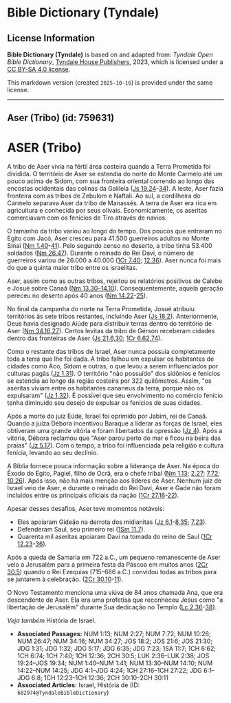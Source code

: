 # Bible Dictionary (Tyndale)

## License Information

**Bible Dictionary (Tyndale)** is based on and adapted from: _Tyndale Open Bible Dictionary_, [Tyndale House Publishers](https://tyndaleopenresources.com/), 2023, which is licensed under a [CC BY-SA 4.0 license](https://creativecommons.org/licenses/by-sa/4.0/legalcode.en).

This markdown version (created `2025-10-16`) is provided under the same license.



--------------------------------

## Aser (Tribo) (id: 759631)

ASER (Tribo)
============

A tribo de Aser vivia na fértil área costeira quando a Terra Prometida foi dividida. O território de Aser se estendia do norte do Monte Carmelo até um pouco acima de Sidom, com sua fronteira oriental correndo ao longo das encostas ocidentais das colinas da Galileia ([Js 19\.24](https://ref.ly/Josh19:24-Josh19:34)\-[34](https://ref.ly/Josh19:24-Josh19:34)). A leste, Aser fazia fronteira com as tribos de Zebulom e Naftali. Ao sul, a cordilheira do Carmelo separava Aser da tribo de Manassés. A terra de Aser era rica em agricultura e conhecida por seus olivais. Economicamente, os aseritas comerciavam com os fenícios de Tiro através de navios.

O tamanho da tribo variou ao longo do tempo. Dos poucos que entraram no Egito com Jacó, Aser cresceu para 41\.500 guerreiros adultos no Monte Sinai ([Nm 1\.40](https://ref.ly/Num1:40-Num1:41)\-[41](https://ref.ly/Num1:40-Num1:41)). Pelo segundo censo no deserto, a tribo tinha 53\.400 soldados ([Nm 26\.47](https://ref.ly/Num26:47)). Durante o reinado do Rei Davi, o número de guerreiros variou de 26\.000 a 40\.000 ([1Cr 7\.40](https://ref.ly/1Chr7:40); [12\.36](https://ref.ly/1Chr12:36)). Aser nunca foi mais do que a quinta maior tribo entre os israelitas.

Aser, assim como as outras tribos, rejeitou os relatórios positivos de Calebe e Josué sobre Canaã ([Nm 13\.30–14\.10](https://ref.ly/Num13:30-Num14:10)). Consequentemente, aquela geração pereceu no deserto após 40 anos ([Nm 14\.22](https://ref.ly/Num14:22-Num14:25)\-[25](https://ref.ly/Num14:22-Num14:25)).

No final da campanha do norte na Terra Prometida, Josué atribuiu territórios às sete tribos restantes, incluindo Aser ([Js 18\.2](https://ref.ly/Josh18:2)). Anteriormente, Deus havia designado Aiúde para distribuir terras dentro do território de Aser ([Nm 34\.16,27](https://ref.ly/Num34:16,Num34:27)). Certos levitas da tribo de Gérson receberam cidades dentro das fronteiras de Aser ([Js 21\.6,30](https://ref.ly/Josh21:6,Josh21:30); [1Cr 6\.62,74](https://ref.ly/1Chr6:62,1Chr6:74)).

Como o restante das tribos de Israel, Aser nunca possuía completamente toda a terra que lhe foi dada. A tribo falhou em expulsar os habitantes de cidades como Aco, Sidom e outras, o que levou a serem influenciados por culturas pagãs ([Jz 1\.31](https://ref.ly/Judg1:31)). O território "não possuído" dos sidônios e fenícios se estendia ao longo da região costeira por 322 quilômetros. Assim, "os aseritas viviam entre os habitantes cananeus da terra, porque não os expulsaram" ([Jz 1\.32](https://ref.ly/Judg1:32)). É possível que seu envolvimento no comércio fenício tenha diminuído seu desejo de expulsar os fenícios de suas cidades.

Após a morte do juiz Eúde, Israel foi oprimido por Jabim, rei de Canaã. Quando a juíza Débora incentivou Baraque a liderar as forças de Israel, eles obtiveram uma grande vitória e foram libertados da opressão ([Jz 4](https://ref.ly/Judg4:1-Judg4:24)). Após a vitória, Débora reclamou que "Aser parou perto do mar e ficou na beira das praias" ([Jz 5\.17](https://ref.ly/Judg5:17)). Com o tempo, a tribo foi influenciada pela religião e cultura fenícia, levando ao seu declínio.

A Bíblia fornece pouca informação sobre a liderança de Aser. Na época do Êxodo do Egito, Pagiel, filho de Ocrã, era o chefe tribal ([Nm 1\.13](https://ref.ly/Num1:13); [2\.27](https://ref.ly/Num2:27); [7\.72](https://ref.ly/Num7:72); [10\.26](https://ref.ly/Num10:26)). Após isso, não há mais menção aos líderes de Aser. Nenhum juiz de Israel veio de Aser, e durante o reinado do Rei Davi, Aser e Gade não foram incluídos entre os principais oficiais da nação ([1Cr 27\.16](https://ref.ly/1Chr27:16-1Chr27:22)\-[22](https://ref.ly/1Chr27:16-1Chr27:22)).

Apesar desses desafios, Aser teve momentos notáveis:

* Eles apoiaram Gideão na derrota dos midianitas ([Jz 6\.1](https://ref.ly/Judg6:1-Judg6:8,Judg6:35)\-[8,35](https://ref.ly/Judg6:1-Judg6:8,Judg6:35); [7\.23](https://ref.ly/Judg7:23)).
* Defenderam Saul, seu primeiro rei ([1Sm 11\.7](https://ref.ly/1Sam11:7)).
* Quarenta mil aseritas apoiaram Davi na tomada do reino de Saul ([1Cr 12\.23](https://ref.ly/1Chr12:23-1Chr12:36)\-[36](https://ref.ly/1Chr12:23-1Chr12:36)).

Após a queda de Samaria em 722 a.C., um pequeno remanescente de Aser veio a Jerusalém para a primeira festa da Páscoa em muitos anos ([2Cr 30\.5](https://ref.ly/2Chr30:5)) quando o Rei Ezequias (715–686 a.C.) convidou todas as tribos para se juntarem à celebração. ([2Cr 30\.10](https://ref.ly/2Chr30:10-2Chr30:11)\-[11](https://ref.ly/2Chr30:10-2Chr30:11)).

O Novo Testamento menciona uma viúva de 84 anos chamada Ana, que era descendente de Aser. Ela era uma profetisa que reconheceu Jesus como "a libertação de Jerusalém" durante Sua dedicação no Templo ([Lc 2\.36](https://ref.ly/Luke2:36-Luke2:38)\-[38](https://ref.ly/Luke2:36-Luke2:38)).

*Veja também* História de Israel.

* **Associated Passages:** NUM 1:13; NUM 2:27; NUM 7:72; NUM 10:26; NUM 26:47; NUM 34:16; NUM 34:27; JOS 18:2; JOS 21:6; JOS 21:30; JDG 1:31; JDG 1:32; JDG 5:17; JDG 6:35; JDG 7:23; 1SA 11:7; 1CH 6:62; 1CH 6:74; 1CH 7:40; 1CH 12:36; 2CH 30:5; LUK 2:36–LUK 2:38; JOS 19:24–JOS 19:34; NUM 1:40–NUM 1:41; NUM 13:30–NUM 14:10; NUM 14:22–NUM 14:25; JDG 4:1–JDG 4:24; 1CH 27:16–1CH 27:22; JDG 6:1–JDG 6:8; 1CH 12:23–1CH 12:36; 2CH 30:10–2CH 30:11
* **Associated Articles:** Israel, História de (ID: `682974@TyndaleBibleDictionary`)

